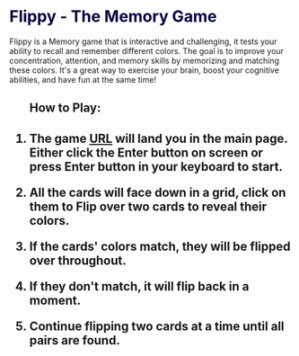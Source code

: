 <h1 style="color:#020242">Flippy - The Memory Game</h1>

Flippy is a Memory game that is interactive and challenging, it tests your ability to recall and remember different colors. The goal is to improve your concentration, attention, and memory skills by memorizing and matching these colors. It's a great way to exercise your brain, boost your cognitive abilities, and have fun at the same time!

<h2><ul>How to Play:</ul><h2>

1. The game <a href="https://flippy-memory-game.vercel.app/">URL</a> will land you in the main page. Either click the Enter button on screen or press Enter button in your keyboard to start.<br/>

2. All the cards will face down in a grid, click on them to Flip over two cards to reveal their colors. <br/>

3. If the cards' colors match, they will be flipped over throughout.<br/>

4. If they don't match, it will flip back in a moment.<br/>

5. Continue flipping two cards at a time until all pairs are found.<br/>
